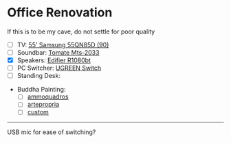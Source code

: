 # Office Renovation

If this is to be my cave, do not settle for poor quality

* [ ] TV: [55' Samsung 55QN85D (90)](https://www.amazon.com.br/Samsung-Smart-Neo-QLED-55QN85D/dp/B0CYNMS791/ref=sr_1_1?__mk_pt_BR=%C3%85M%C3%85%C5%BD%C3%95%C3%91&crid=1P5IB0M13LEDZ&dib=eyJ2IjoiMSJ9.BmGsTKrnwMoEVuY2AzzrE81FEpI1lbvb538FtKitodtm5yyfKYBizSTBrFdecLaLKieEJBfFFwyyHMC5lxzSR95SUD6z9dDz4mKK6b4E0rrZeB3j7o09GClFG-0lCj0vu_28wz_DHPs1ZXrFMyA-m6s_Zr-2Xjyn5qq6bBH8RKex8TAbWcv4QRDXOBe4hkVLAJvcyGtwHqLpwiUFo98CtKqTVMVYVYYthh4LCkaAe7uLqDqCU4YI6mOhavDckfHXyVmZOJeswfwSRY7K7EwVjXO0IjxFcdqFZdRCb7uYtX8.ywFWFM8okfd7GtYRa2_WeJyV9shqtAc2o7uQTbbJo0A&dib_tag=se&keywords=samsung+qn85d&qid=1733778683&sprefix=samsumg+qn85d%2Caps%2C182&sr=8-1&ufe=app_do%3Aamzn1.fos.25548f35-0de7-44b3-b28e-0f56f3f96147)
* [ ] Soundbar: [Tomate Mts-2033](https://www.mercadolivre.com.br/caixa-de-som-soundbar-20-tomate-bluetooth-110w-mts-2033-cor-preto-110v220v/p/MLB23556117#polycard_client=wishlist&wid=MLB3573043135&sid=bookmarks)
* [x] Speakers: [Edifier R1080bt](https://produto.mercadolivre.com.br/MLB-5109681952-caixa-de-som-r1080bt-24w-rms-bluetooth-50-edifier-_JM?searchVariation=181876452018#is_advertising=true&searchVariation=181876452018&position=11&search_layout=grid&type=pad&tracking_id=817eb1a3-b32f-4356-ab22-474f84e19cf7&is_advertising=true&ad_domain=VQCATCORE_LST&ad_position=11&ad_click_id=MDVjOTgzMzItYzYwOS00MjQzLWJhZjItMWE3ODQ1OGU5NmY4)
* [ ] PC Switcher: [UGREEN Switch](https://www.amazon.com.br/computadores-compartilhando-dispositivos-switcher-impressora/dp/B0C8MSP967/ref=sr_1_7?__mk_pt_BR=%C3%85M%C3%85%C5%BD%C3%95%C3%91&crid=SZIB20H6BTRL&dib=eyJ2IjoiMSJ9.2g-WteFvzfhD2qPqjLTQlG_a-dNdRekzmaNA5BvMgp9VuOaJoEjMGrY400Nmi9eHldVEuLpfYVobbUa4QSvkLRyOt9FiUKurNmOBOMhH25GZyCp27-FYyHu4Y2pRF-eFIylZlKLDlfNMQ8nvO2oywgcLpi7lULCg9_6zfbKZe6SS-gYI8BqnVT1JKe8CtBQhthZB7C1aYDBc38hIZRBCl-2hfsQb4W9jfNy4-O4VqO2wAp4N9V7vRm0OwECUoH65N17nG-GObesPMLfZMN_jpLsKixBrkWm2LyqU8Q7_X0I.7k2JdYif4xW9NRFabRB9fJUKvfLzoqNXNw5ao5BXLmE&dib_tag=se&keywords=ugreen+switch&qid=1733821177&sprefix=ugreen+switch%2Caps%2C181&sr=8-7&ufe=app_do%3Aamzn1.fos.6a09f7ec-d911-4889-ad70-de8dd83c8a74)
* [ ] Standing Desk:
* Buddha Painting: 
  * [ ] [ammoquadros](https://www.ammoquadros.com.br/quadro-buddha-panoramico-por-joel-santos-p3795) 
  * [ ] [artepropria](https://www.artepropria.com.br/produtos/Quadro-Decorativo-1-Tela-Zen-Buda-X-3302/)
  * [ ] [custom](https://www.decoraonline.com.br/quadro-decorativo-personalizado-horizontal)
---

USB mic for ease of switching?